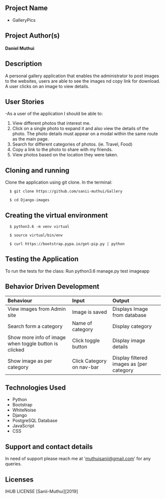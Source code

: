 ## Project Name
- GalleryPics

## Project Author(s)
#### Daniel Muthui

## Description

A personal gallery application that enables the administrator to post images to the websites, users are able to see the images nd copy link for download. A user clicks on an image to view details.
## User Stories

-As a user of the application I should be able to:

1. View different photos that interest me.
2. Click on a single photo to expand it and also view the details of the photo. The photo details must appear on a modal within the same route as the main page.
3. Search for different categories of photos. (ie. Travel, Food)
4. Copy a link to the photo to share with my friends.
5. View photos based on the location they were taken.

## Cloning and running
Clone the application using git clone. In the terminal:

  ```  $ git clone https://github.com/sanii-muthui/Gallery```
  
  ```  $ cd Django-images```

## Creating the virtual environment

  ```  $ python3.6 -m venv virtual```
  
  ```  $ source virtual/bin/env```
  
  ```  $ curl https://bootstrap.pypa.io/get-pip.py | python```



## Testing the Application
To run the tests for the class:
Run  python3.6 manage.py test imageapp


## Behavior Driven Development

| Behaviour                                           | Input                            | Output                                 |
| :-------------------------------------------------- | :--------------------------------|:---------------------------------------|
|View images from Admin site                          |     Image is saved               | Displays Image from database           |
|Search form a category                               |Name of category                  |Display category                        |
|Show more info of image when toggle button is clicked|Click toggle button               |Display image details                   |
|Show image as per category                           |Click Category on nav-bar         |Display filtered images as [per category|


## Technologies Used
* Python
* Bootstrap
* WhiteNoise
* Django
* PostgreSQL Database
* JavaScript
* CSS

## Support and contact details

In need of support please reach me at 'muthuisanii@gmail.com' for any queries.

## Licenses

IHUB LICENSE [Sanii-Muthui][2019]
